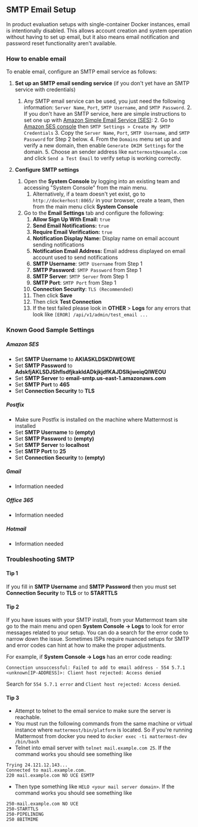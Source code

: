 
## SMTP Email Setup

In product evaluation setups with single-container Docker instances, email is intentionally disabled. This allows account creation and system operation without having to set up email, but it also means email notification and password reset functionality aren't available. 

### How to enable email 

To enable email, configure an SMTP email service as follows: 

1.  **Set up an SMTP email sending service** (if you don't yet have an SMTP service with credentials) 
	1. Any SMTP email service can be used, you just need the following information: `Server Name`, `Port`, `SMTP Username`, and `SMTP Password`. 
	     2. If you don't have an SMTP service, here are simple instructions to set one up with [Amazon Simple Email Service (SES)](https://aws.amazon.com/ses/):
	         2. Go to [Amazon SES console](https://console.aws.amazon.com/ses) then `SMTP Settings > Create My SMTP Credentials`
	         3. Copy the `Server Name`, `Port`, `SMTP Username`, and `SMTP Password` for Step 2 below. 
	         4. From the `Domains` menu set up and verify a new domain, then enable `Generate DKIM Settings` for the domain.
	         5. Choose an sender address like `mattermost@example.com` and click `Send a Test Email` to verify setup is working correctly. 

2.  **Configure SMTP settings** 
	1.  Open the **System Console** by logging into an existing team and accessing "System Console" from the main menu.
	     1.  Alternatively, if a team doesn't yet exist, go to `http://dockerhost:8065/` in your browser, create a team, then from the main menu click **System Console**
	2.  Go to the **Email Settings** tab and configure the following:  
	       1. **Allow Sign Up With Email:** `true`
	       2. **Send Email Notifications:** `true`
	       3. **Require Email Verification:** `true`
	       4. **Notification Display Name:** Display name on email account sending notifications
	       5. **Notification Email Address:** Email address displayed on email account used to send notifications
	       6. **SMTP Username**: `SMTP Username` from Step 1
	       7. **SMTP Password**: `SMTP Password` from Step 1
	       8. **SMTP Server**: `SMTP Server` from Step 1
	       9. **SMTP Port**: `SMTP Port` from Step 1
	       10. **Connection Security**: `TLS (Recommended)`
	       11. Then click **Save**
	       12. Then click **Test Connection**
	       13. If the test failed please look in **OTHER** > **Logs** for any errors that look like `[EROR] /api/v1/admin/test_email ...`

### Known Good Sample Settings

##### Amazon SES
* Set **SMTP Username** to **AKIASKLDSKDIWEOWE**
* Set **SMTP Password** to **AdskfjAKLSDJShflsdfjkakldADkjkjdfKAJDSlkjweiqQIWEOU**
* Set **SMTP Server** to **email-smtp.us-east-1.amazonaws.com**
* Set **SMTP Port** to **465**
* Set **Connection Security** to **TLS**

##### Postfix
* Make sure Postfix is installed on the machine where Mattermost is installed
* Set **SMTP Username** to **(empty)**
* Set **SMTP Password** to **(empty)**
* Set **SMTP Server** to **localhost**
* Set **SMTP Port** to **25**
* Set **Connection Security** to **(empty)**

##### Gmail
* Information needed

##### Office 365
* Information needed

##### Hotmail
* Information needed


### Troubleshooting SMTP

#### Tip 1
If you fill in **SMTP Username** and **SMTP Password** then you must set **Connection Security** to **TLS** or to **STARTTLS**

#### Tip 2
If you have issues with your SMTP install, from your Mattermost team site go to the main menu and open **System Console -> Logs** to look for error messages related to your setup. You can do a search for the error code to narrow down the issue. Sometimes ISPs require nuanced setups for SMTP and error codes can hint at how to make the proper adjustments. 

For example, if **System Console -> Logs** has an error code reading: 

```
Connection unsuccessful: Failed to add to email address - 554 5.7.1 <unknown[IP-ADDRESS]>: Client host rejected: Access denied
```

Search for `554 5.7.1 error` and `Client host rejected: Access denied`.

#### Tip 3
* Attempt to telnet to the email service to make sure the server is reachable.
* You must run the following commands from the same machine or virtual instance where `mattermost/bin/platform` is located.  So if you're running Mattermost from docker you need to `docker exec -ti mattermost-dev /bin/bash`
* Telnet into email server with `telnet mail.example.com 25`.  If the command works you should see something like
```
Trying 24.121.12.143...
Connected to mail.example.com.
220 mail.example.com NO UCE ESMTP
```
* Then type something like `HELO <your mail server domain>`.  If the command works you should see something like
```
250-mail.example.com NO UCE
250-STARTTLS
250-PIPELINING
250 8BITMIME
```